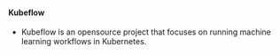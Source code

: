 #### Kubeflow 

- Kubeflow is an opensource project that focuses on running machine learning workflows in Kubernetes.
